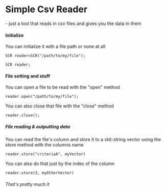 

# Simple Csv Reader
\- just a tool that reads in csv files and gives you the data in them

#### Initialize

You can initialize it with a file path or none at all

`SCR reader=SCR("/path/to/my/file");`

`SCR reader;`

#### File setting and stuff

You can open a file to be read with the "open" method

`reader.open("/path/to/my/file");`

You can also close that file with the "close" method

`reader.close();`


##### File reading & outputting data

You can read the file's column and store it to a std::string vector using the store method with the columns name

`reader.store("criteriaA", myVector)`


You can also do that just by the index of the column

`reader.store(3, myOtherVector)`



###### That's pretty much it

